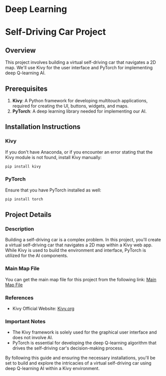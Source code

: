 # Deep Learning
# Self-Driving Car Project

## Overview
This project involves building a virtual self-driving car that navigates a 2D map. We'll use Kivy for the user interface and PyTorch for implementing deep Q-learning AI.

## Prerequisites
1. **Kivy**: A Python framework for developing multitouch applications, required for creating the UI, buttons, widgets, and maps.
2. **PyTorch**: A deep learning library needed for implementing our AI.

## Installation Instructions

### Kivy
If you don't have Anaconda, or if you encounter an error stating that the Kivy module is not found, install Kivy manually:
```bash
pip install kivy
```

### PyTorch
Ensure that you have PyTorch installed as well:
```bash
pip install torch
```

## Project Details
### Description
Building a self-driving car is a complex problem. In this project, you'll create a virtual self-driving car that navigates a 2D map within a Kivy web app. While Kivy is used to build the environment and interface, PyTorch is utilized for the AI components.

### Main Map File
You can get the main map file for this project from the following link:
[Main Map File](https://github.com/faizhussain7/DeepLearning-SelfDrivingCar/blob/main/map.py)

### References
- Kivy Official Website: [Kivy.org](https://kivy.org/#home)

### Important Notes
- The Kivy framework is solely used for the graphical user interface and does not involve AI.
- PyTorch is essential for developing the deep Q-learning algorithm that drives the self-driving car's decision-making process.

By following this guide and ensuring the necessary installations, you'll be set to build and explore the intricacies of a virtual self-driving car using deep Q-learning AI within a Kivy environment.



